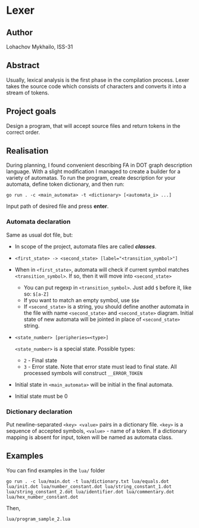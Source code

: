 # Lexer
## Author
Lohachov Mykhailo, ISS-31

## Abstract
Usually, lexical analysis is the first phase in the compilation process.
Lexer takes the source code which consists of characters and converts it into a stream of tokens.

## Project goals
Design a program, that will accept source files and return tokens in the correct order.

## Realisation
During planning, I found convenient describing FA in DOT graph description language. 
With a slight modification I managed to create a builder for a variety of automatas.
To run the program, create description for your automata, define token dictionary, and then run:
```
go run . -c <main_automata> -t <dictionary> [<automata_i> ...]
```
Input path of desired file and press __enter__.

### Automata declaration
Same as usual dot file, but:
- In scope of the project, automata files are called ___classes___.
- ```
  <first_state> -> <second_state> [label="<transition_symbol>"]
  ```
- When in `<first_state>`, automata will check if current symbol matches `<transition_symbol>`. If so, then it will move into `<second_state>`
  - You can put regexp in `<transition_symbol>`. Just add `$` before it, like so: `$[a-Z]`
  - If you want to match an empty symbol, use `$$e`
  - If `<second_state>` is a string, you should define another automata in the file with name `<second_state>` and `<second_state>`
  diagram. Initial state of new automata will be jointed in place of `<second_state>` string.

- ```
  <state_number> [peripheries=<type>]
  ```
  `<state_number>` is a special state.
  Possible types:
    - `2` - Final state
    - `3` - Error state. Note that error state must lead to final state. All processed symbols will construct `__ERROR_TOKEN`

- Initial state in `<main_automata>` will be initial in the final automata.
- Initial state must be 0

### Dictionary declaration
Put newline-separated `<key> <value>` pairs in a dictionary file.
`<key>` is a sequence of accepted symbols, `<value>` - name of a token.
If a dictionary mapping is absent for input, token will be named as automata class.

## Examples
You can find examples in the `lua/` folder
```
go run . -c lua/main.dot -t lua/dictionary.txt lua/equals.dot lua/init.dot lua/number_constant.dot lua/string_constant_1.dot lua/string_constant_2.dot lua/identifier.dot lua/commentary.dot lua/hex_number_constant.dot
```
Then, 
```
lua/program_sample_2.lua
```